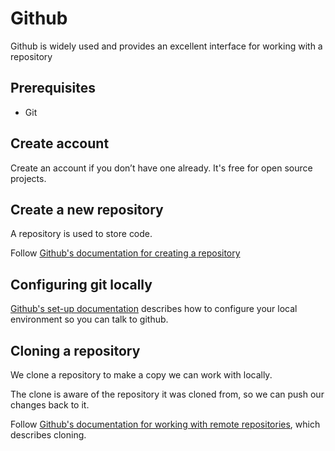 # Github

Github is widely used and provides an excellent interface for working with a repository

## Prerequisites

* Git

## Create account

Create an account if you don’t have one already. It's free for open source projects.

## Create a new repository

A repository is used to store code.

Follow [Github's documentation for creating a repository](https://help.github.com/articles/create-a-repo/)

## Configuring git locally

[Github's set-up documentation](https://help.github.com/articles/set-up-git/) describes how to configure your local environment so you can talk to github.

## Cloning a repository

We clone a repository to make a copy we can work with locally.

The clone is aware of the repository it was cloned from, so we can push our changes back to it.

Follow [Github's documentation for working with remote repositories](https://help.github.com/articles/fetching-a-remote/), which describes cloning.
